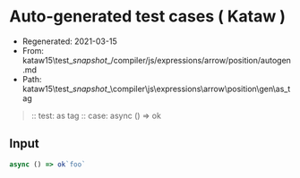 # Auto-generated test cases ( Kataw )
- Regenerated: 2021-03-15
- From: kataw15\test\__snapshot__/compiler/js/expressions/arrow/position/autogen.md
- Path: kataw15\test\__snapshot__\compiler\js\expressions\arrow\position\gen\as_tag
> :: test: as tag
> :: case: async () => ok
## Input

`````js
async () => ok`foo`
`````
